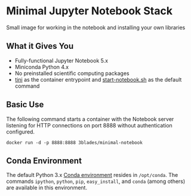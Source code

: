 # Minimal Jupyter Notebook Stack

Small image for working in the notebook and installing your own libraries

## What it Gives You

* Fully-functional Jupyter Notebook 5.x
* Miniconda Python 4.x
* No preinstalled scientific computing packages
* [tini](https://github.com/krallin/tini) as the container entrypoint and [start-notebook.sh](./start-notebook.sh) as the default command

## Basic Use

The following command starts a container with the Notebook server listening for HTTP connections on port 8888 without authentication configured.

```
docker run -d -p 8888:8888 3blades/minimal-notebook
```

## Conda Environment

The default Python 3.x [Conda environment](http://conda.pydata.org/docs/using/envs.html) resides in `/opt/conda`. The commands `ipython`, `python`, `pip`, `easy_install`, and `conda` (among others) are available in this environment.
